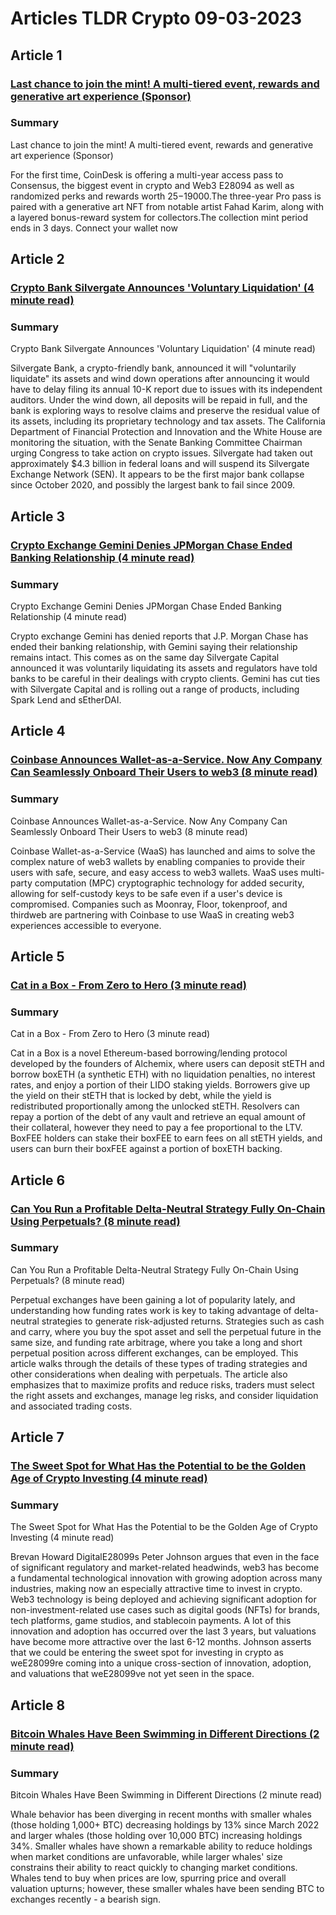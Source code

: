# Articles TLDR Crypto 09-03-2023

## Article 1
### [Last chance to join the mint! A multi-tiered event, rewards and generative art experience (Sponsor)](https://tldr.tech)
### Summary 
 Last chance to join the mint! A multi-tiered event, rewards and generative art experience (Sponsor)

For the first time, CoinDesk is offering a multi-year access pass to Consensus, the biggest event in crypto and Web3 E28094 as well as randomized perks and rewards worth $25-$19000.The three-year Pro pass is paired with a generative art NFT from notable artist Fahad Karim, along with a layered bonus-reward system for collectors.The collection mint period ends in 3 days. Connect your wallet now

## Article 2
### [Crypto Bank Silvergate Announces 'Voluntary Liquidation' (4 minute read)](https://tldr.tech)
### Summary 
 Crypto Bank Silvergate Announces 'Voluntary Liquidation' (4 minute read)

Silvergate Bank, a crypto-friendly bank, announced it will "voluntarily liquidate" its assets and wind down operations after announcing it would have to delay filing its annual 10-K report due to issues with its independent auditors. Under the wind down, all deposits will be repaid in full, and the bank is exploring ways to resolve claims and preserve the residual value of its assets, including its proprietary technology and tax assets. The California Department of Financial Protection and Innovation and the White House are monitoring the situation, with the Senate Banking Committee Chairman urging Congress to take action on crypto issues. Silvergate had taken out approximately $4.3 billion in federal loans and will suspend its Silvergate Exchange Network (SEN). It appears to be the first major bank collapse since October 2020, and possibly the largest bank to fail since 2009.

## Article 3
### [Crypto Exchange Gemini Denies JPMorgan Chase Ended Banking Relationship (4 minute read)](https://tldr.tech)
### Summary 
 Crypto Exchange Gemini Denies JPMorgan Chase Ended Banking Relationship (4 minute read)

Crypto exchange Gemini has denied reports that J.P. Morgan Chase has ended their banking relationship, with Gemini saying their relationship remains intact. This comes as on the same day Silvergate Capital announced it was voluntarily liquidating its assets and regulators have told banks to be careful in their dealings with crypto clients. Gemini has cut ties with Silvergate Capital and is rolling out a range of products, including Spark Lend and sEtherDAI.

## Article 4
### [Coinbase Announces Wallet-as-a-Service. Now Any Company Can Seamlessly Onboard Their Users to web3 (8 minute read)](https://tldr.tech)
### Summary 
 Coinbase Announces Wallet-as-a-Service. Now Any Company Can Seamlessly Onboard Their Users to web3 (8 minute read)

Coinbase Wallet-as-a-Service (WaaS) has launched and aims to solve the complex nature of web3 wallets by enabling companies to provide their users with safe, secure, and easy access to web3 wallets. WaaS uses multi-party computation (MPC) cryptographic technology for added security, allowing for self-custody keys to be safe even if a user's device is compromised. Companies such as Moonray, Floor, tokenproof, and thirdweb are partnering with Coinbase to use WaaS in creating web3 experiences accessible to everyone.

## Article 5
### [Cat in a Box - From Zero to Hero (3 minute read)</strong>](https://tldr.tech)
### Summary 
 Cat in a Box - From Zero to Hero (3 minute read)</strong>

Cat in a Box is a novel Ethereum-based borrowing/lending protocol developed by the founders of Alchemix, where users can deposit stETH and borrow boxETH (a synthetic ETH) with no liquidation penalties, no interest rates, and enjoy a portion of their LIDO staking yields. Borrowers give up the yield on their stETH that is locked by debt, while the yield is redistributed proportionally among the unlocked stETH. Resolvers can repay a portion of the debt of any vault and retrieve an equal amount of their collateral, however they need to pay a fee proportional to the LTV. BoxFEE holders can stake their boxFEE to earn fees on all stETH yields, and users can burn their boxFEE against a portion of boxETH backing.

## Article 6
### [Can You Run a Profitable Delta-Neutral Strategy Fully On-Chain Using Perpetuals? (8 minute read)](https://tldr.tech)
### Summary 
 Can You Run a Profitable Delta-Neutral Strategy Fully On-Chain Using Perpetuals? (8 minute read)

Perpetual exchanges have been gaining a lot of popularity lately, and understanding how funding rates work is key to taking advantage of delta-neutral strategies to generate risk-adjusted returns. Strategies such as cash and carry, where you buy the spot asset and sell the perpetual future in the same size, and funding rate arbitrage, where you take a long and short perpetual position across different exchanges, can be employed. This article walks through the details of these types of trading strategies and other considerations when dealing with perpetuals. The article also emphasizes that to maximize profits and reduce risks, traders must select the right assets and exchanges, manage leg risks, and consider liquidation and associated trading costs.

## Article 7
### [The Sweet Spot for What Has the Potential to be the Golden Age of Crypto Investing (4 minute read)](https://tldr.tech)
### Summary 
 The Sweet Spot for What Has the Potential to be the Golden Age of Crypto Investing (4 minute read)

Brevan Howard DigitalE28099s Peter Johnson argues that even in the face of significant regulatory and market-related headwinds, web3 has become a fundamental technological innovation with growing adoption across many industries, making now an especially attractive time to invest in crypto. Web3 technology is being deployed and achieving significant adoption for non-investment-related use cases such as digital goods (NFTs) for brands, tech platforms, game studios, and stablecoin payments. A lot of this innovation and adoption has occurred over the last 3 years, but valuations have become more attractive over the last 6-12 months. Johnson asserts that we could be entering the sweet spot for investing in crypto as weE28099re coming into a unique cross-section of innovation, adoption, and valuations that weE28099ve not yet seen in the space.

## Article 8
### [Bitcoin Whales Have Been Swimming in Different Directions (2 minute read)](https://tldr.tech)
### Summary 
 Bitcoin Whales Have Been Swimming in Different Directions (2 minute read)

Whale behavior has been diverging in recent months with smaller whales (those holding 1,000+ BTC) decreasing holdings by 13% since March 2022 and larger whales (those holding over 10,000 BTC) increasing holdings 34%. Smaller whales have shown a remarkable ability to reduce holdings when market conditions are unfavorable, while larger whales' size constrains their ability to react quickly to changing market conditions. Whales tend to buy when prices are low, spurring price and overall valuation upturns; however, these smaller whales have been sending BTC to exchanges recently - a bearish sign.

